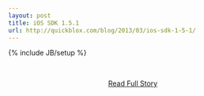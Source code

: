 ```yaml
---
layout: post
title: iOS SDK 1.5.1
url: http://quickblox.com/blog/2013/03/ios-sdk-1-5-1/
---
```

{% include JB/setup %}<p></p>
<br /><p align='center'><a href="http://quickblox.com/blog/2013/03/ios-sdk-1-5-1/">Read Full Story</a></p><br />
